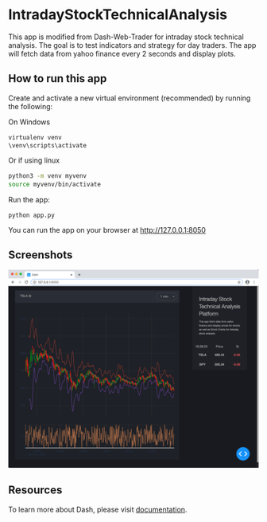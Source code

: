 # IntradayStockTechnicalAnalysis
This app is modified from Dash-Web-Trader for intraday stock technical analysis.
The goal is to test indicators and strategy for day traders. The app will fetch data from yahoo finance every 2 seconds and display plots.

## How to run this app


Create and activate a new virtual environment (recommended) by running
the following:

On Windows

```
virtualenv venv 
\venv\scripts\activate
```

Or if using linux

```bash
python3 -m venv myvenv
source myvenv/bin/activate
```
Run the app:

```
python app.py
```
You can run the app on your browser at http://127.0.0.1:8050

## Screenshots

![demo.png](demo.png)

## Resources

To learn more about Dash, please visit [documentation](https://plot.ly/dash).